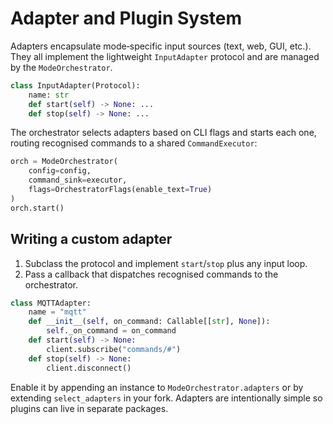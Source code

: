 # Adapter and Plugin System

Adapters encapsulate mode‑specific input sources (text, web, GUI, etc.).
They all implement the lightweight `InputAdapter` protocol and are
managed by the `ModeOrchestrator`.

```python
class InputAdapter(Protocol):
    name: str
    def start(self) -> None: ...
    def stop(self) -> None: ...
```

The orchestrator selects adapters based on CLI flags and starts each one,
routing recognised commands to a shared `CommandExecutor`:

```python
orch = ModeOrchestrator(
    config=config,
    command_sink=executor,
    flags=OrchestratorFlags(enable_text=True)
)
orch.start()
```

## Writing a custom adapter

1. Subclass the protocol and implement `start`/`stop` plus any input loop.
1. Pass a callback that dispatches recognised commands to the orchestrator.

```python
class MQTTAdapter:
    name = "mqtt"
    def __init__(self, on_command: Callable[[str], None]):
        self._on_command = on_command
    def start(self) -> None:
        client.subscribe("commands/#")
    def stop(self) -> None:
        client.disconnect()
```

Enable it by appending an instance to `ModeOrchestrator.adapters` or by
extending `select_adapters` in your fork. Adapters are intentionally
simple so plugins can live in separate packages.
